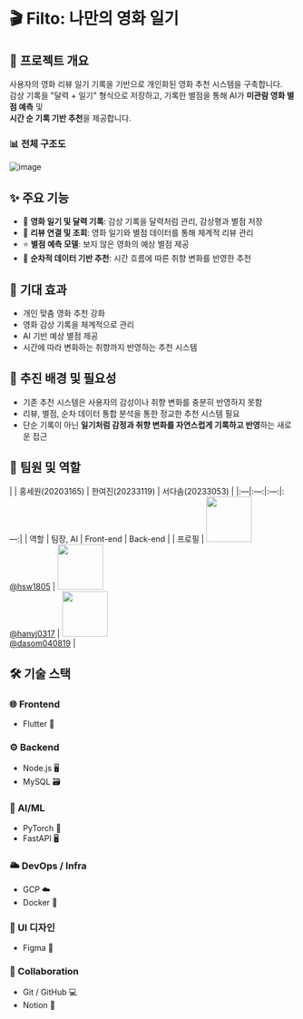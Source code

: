 # 🎬 Filto: 나만의 영화 일기

## 🧩 프로젝트 개요
사용자의 영화 리뷰 일기 기록을 기반으로 개인화된 영화 추천 시스템을 구축합니다.  
감상 기록을 "달력 + 일기" 형식으로 저장하고, 기록한 별점을 통해 AI가 **미관람 영화 별점 예측** 및  
**시간 순 기록 기반 추천**을 제공합니다.



### 📊 전체 구조도
![image](https://github.com/user-attachments/assets/a3803eeb-e165-4751-b504-41fc6accaa14)




## ✨ 주요 기능
- 📅 **영화 일기 및 달력 기록**: 감상 기록을 달력처럼 관리, 감상평과 별점 저장
- 📝 **리뷰 연결 및 조회**: 영화 일기와 별점 데이터를 통해 체계적 리뷰 관리
- ⭐ **별점 예측 모델**: 보지 않은 영화의 예상 별점 제공
- 🔁 **순차적 데이터 기반 추천**: 시간 흐름에 따른 취향 변화를 반영한 추천



## 🎯 기대 효과
- 개인 맞춤 영화 추천 강화
- 영화 감상 기록을 체계적으로 관리
- AI 기반 예상 별점 제공
- 시간에 따라 변화하는 취향까지 반영하는 추천 시스템



## 🚀 추진 배경 및 필요성
- 기존 추천 시스템은 사용자의 감성이나 취향 변화를 충분히 반영하지 못함
- 리뷰, 별점, 순차 데이터 통합 분석을 통한 정교한 추천 시스템 필요
- 단순 기록이 아닌 **일기처럼 감정과 취향 변화를 자연스럽게 기록하고 반영**하는 새로운 접근



## 👥 팀원 및 역할

|  | 홍세원(20203165) | 한여진(20233119) | 서다솜(20233053) |
|:—|:—:|:—:|:—:|
| 역할 | 팀장, AI | Front-end | Back-end |
| 프로필 | <img src="https://github.com/hsw1805.png" width="80"/><br>[@hsw1805](https://github.com/hsw1805) | <img src="https://github.com/hanyj0317.png" width="80"/><br>[@hanyj0317](https://github.com/hanyj0317) | <img src="https://github.com/dasom040819.png" width="80"/><br>[@dasom040819](https://github.com/dasom040819) |





## 🛠 기술 스택

### 🌐 Frontend
- Flutter 🚀

### ⚙️ Backend
- Node.js 🖥️
- MySQL 🗃️

### 🤖 AI/ML
- PyTorch 🧠
- FastAPI 🖥️

### 🌥️ DevOps / Infra
- GCP ☁️
- Docker 🐳

### 🎨 UI 디자인
- Figma 🎨

### 🤝 Collaboration
- Git / GitHub 💻
- Notion 📝


